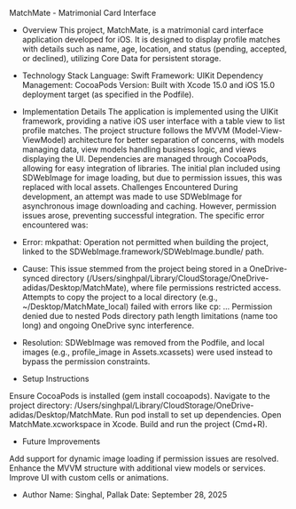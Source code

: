 MatchMate - Matrimonial Card Interface

- Overview
This project, MatchMate, is a matrimonial card interface application developed for iOS. It is designed to display profile matches with details such as name, age, location, and status (pending, accepted, or declined), utilizing Core Data for persistent storage.

- Technology Stack
Language: Swift
Framework: UIKit
Dependency Management: CocoaPods
Version: Built with Xcode 15.0 and iOS 15.0 deployment target (as specified in the Podfile).

- Implementation Details
The application is implemented using the UIKit framework, providing a native iOS user interface with a table view to list profile matches. The project structure follows the MVVM (Model-View-ViewModel) architecture for better separation of concerns, with models managing data, view models handling business logic, and views displaying the UI.
Dependencies are managed through CocoaPods, allowing for easy integration of libraries. The initial plan included using SDWebImage for image loading, but due to permission issues, this was replaced with local assets.
Challenges Encountered
During development, an attempt was made to use SDWebImage for asynchronous image downloading and caching. However, permission issues arose, preventing successful integration. The specific error encountered was:

- Error: mkpathat: Operation not permitted when building the project, linked to the SDWebImage.framework/SDWebImage.bundle/ path.
- Cause: This issue stemmed from the project being stored in a OneDrive-synced directory (/Users/singhpal/Library/CloudStorage/OneDrive-adidas/Desktop/MatchMate), where file permissions restricted access. Attempts to copy the project to a local directory (e.g., ~/Desktop/MatchMate_local) failed with errors like cp: ... Permission denied due to nested Pods directory path length limitations (name too long) and ongoing OneDrive sync interference.
- Resolution: SDWebImage was removed from the Podfile, and local images (e.g., profile_image in Assets.xcassets) were used instead to bypass the permission constraints.


- Setup Instructions

Ensure CocoaPods is installed (gem install cocoapods).
Navigate to the project directory: /Users/singhpal/Library/CloudStorage/OneDrive-adidas/Desktop/MatchMate.
Run pod install to set up dependencies.
Open MatchMate.xcworkspace in Xcode.
Build and run the project (Cmd+R).

- Future Improvements

Add support for dynamic image loading if permission issues are resolved.
Enhance the MVVM structure with additional view models or services.
Improve UI with custom cells or animations.

- Author
Name: Singhal, Pallak
Date: September 28, 2025

